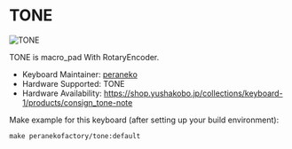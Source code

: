 # TONE

![TONE](https://user-images.githubusercontent.com/5952961/70761947-4b101f80-1d92-11ea-86ce-3eda38e93524.jpg)

TONE is macro_pad With RotaryEncoder.

* Keyboard Maintainer: [peraneko](https://github.com/peraneko)
* Hardware Supported: TONE
* Hardware Availability: https://shop.yushakobo.jp/collections/keyboard-1/products/consign_tone-note

Make example for this keyboard (after setting up your build environment):

    make peranekofactory/tone:default
